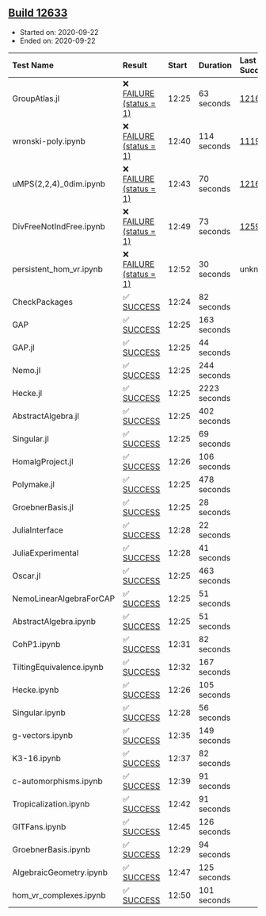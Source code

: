 ## [Build 12633](https://oscarci.mathematik.uni-kl.de/job/oscar/12633/)

* Started on: 2020-09-22
* Ended on: 2020-09-22

| Test Name    | Result | Start | Duration | Last Success | First Failure |
|:-------------|:-------|:------|:---------|:-------------|:--------------|
| GroupAtlas.jl | ❌ [FAILURE (status = 1)](https://oscarci.mathematik.uni-kl.de/job/oscar/12633/artifact/logs/build-12633/GroupAtlas.jl.log) | 12:25 | 63 seconds | [12167](https://oscarci.mathematik.uni-kl.de/job/oscar/12167/) | [12168](https://oscarci.mathematik.uni-kl.de/job/oscar/12168/) |
| wronski-poly.ipynb | ❌ [FAILURE (status = 1)](https://oscarci.mathematik.uni-kl.de/job/oscar/12633/artifact/logs/build-12633/wronski-poly.ipynb.log) | 12:40 | 114 seconds | [11192](https://oscarci.mathematik.uni-kl.de/job/oscar/11192/) | [11193](https://oscarci.mathematik.uni-kl.de/job/oscar/11193/) |
| uMPS(2,2,4)_0dim.ipynb | ❌ [FAILURE (status = 1)](https://oscarci.mathematik.uni-kl.de/job/oscar/12633/artifact/logs/build-12633/uMPS-2-2-4-_0dim.ipynb.log) | 12:43 | 70 seconds | [12167](https://oscarci.mathematik.uni-kl.de/job/oscar/12167/) | [12168](https://oscarci.mathematik.uni-kl.de/job/oscar/12168/) |
| DivFreeNotIndFree.ipynb | ❌ [FAILURE (status = 1)](https://oscarci.mathematik.uni-kl.de/job/oscar/12633/artifact/logs/build-12633/DivFreeNotIndFree.ipynb.log) | 12:49 | 73 seconds | [12594](https://oscarci.mathematik.uni-kl.de/job/oscar/12594/) | [12595](https://oscarci.mathematik.uni-kl.de/job/oscar/12595/) |
| persistent_hom_vr.ipynb | ❌ [FAILURE (status = 1)](https://oscarci.mathematik.uni-kl.de/job/oscar/12633/artifact/logs/build-12633/persistent_hom_vr.ipynb.log) | 12:52 | 30 seconds | unknown | unknown |
| CheckPackages | ✅ [SUCCESS](https://oscarci.mathematik.uni-kl.de/job/oscar/12633/artifact/logs/build-12633/CheckPackages.log) | 12:24 | 82 seconds |  |  |
| GAP | ✅ [SUCCESS](https://oscarci.mathematik.uni-kl.de/job/oscar/12633/artifact/logs/build-12633/GAP.log) | 12:25 | 163 seconds |  |  |
| GAP.jl | ✅ [SUCCESS](https://oscarci.mathematik.uni-kl.de/job/oscar/12633/artifact/logs/build-12633/GAP.jl.log) | 12:25 | 44 seconds |  |  |
| Nemo.jl | ✅ [SUCCESS](https://oscarci.mathematik.uni-kl.de/job/oscar/12633/artifact/logs/build-12633/Nemo.jl.log) | 12:25 | 244 seconds |  |  |
| Hecke.jl | ✅ [SUCCESS](https://oscarci.mathematik.uni-kl.de/job/oscar/12633/artifact/logs/build-12633/Hecke.jl.log) | 12:25 | 2223 seconds |  |  |
| AbstractAlgebra.jl | ✅ [SUCCESS](https://oscarci.mathematik.uni-kl.de/job/oscar/12633/artifact/logs/build-12633/AbstractAlgebra.jl.log) | 12:25 | 402 seconds |  |  |
| Singular.jl | ✅ [SUCCESS](https://oscarci.mathematik.uni-kl.de/job/oscar/12633/artifact/logs/build-12633/Singular.jl.log) | 12:25 | 69 seconds |  |  |
| HomalgProject.jl | ✅ [SUCCESS](https://oscarci.mathematik.uni-kl.de/job/oscar/12633/artifact/logs/build-12633/HomalgProject.jl.log) | 12:26 | 106 seconds |  |  |
| Polymake.jl | ✅ [SUCCESS](https://oscarci.mathematik.uni-kl.de/job/oscar/12633/artifact/logs/build-12633/Polymake.jl.log) | 12:25 | 478 seconds |  |  |
| GroebnerBasis.jl | ✅ [SUCCESS](https://oscarci.mathematik.uni-kl.de/job/oscar/12633/artifact/logs/build-12633/GroebnerBasis.jl.log) | 12:25 | 28 seconds |  |  |
| JuliaInterface | ✅ [SUCCESS](https://oscarci.mathematik.uni-kl.de/job/oscar/12633/artifact/logs/build-12633/JuliaInterface.log) | 12:28 | 22 seconds |  |  |
| JuliaExperimental | ✅ [SUCCESS](https://oscarci.mathematik.uni-kl.de/job/oscar/12633/artifact/logs/build-12633/JuliaExperimental.log) | 12:28 | 41 seconds |  |  |
| Oscar.jl | ✅ [SUCCESS](https://oscarci.mathematik.uni-kl.de/job/oscar/12633/artifact/logs/build-12633/Oscar.jl.log) | 12:25 | 463 seconds |  |  |
| NemoLinearAlgebraForCAP | ✅ [SUCCESS](https://oscarci.mathematik.uni-kl.de/job/oscar/12633/artifact/logs/build-12633/NemoLinearAlgebraForCAP.log) | 12:25 | 51 seconds |  |  |
| AbstractAlgebra.ipynb | ✅ [SUCCESS](https://oscarci.mathematik.uni-kl.de/job/oscar/12633/artifact/logs/build-12633/AbstractAlgebra.ipynb.log) | 12:25 | 51 seconds |  |  |
| CohP1.ipynb | ✅ [SUCCESS](https://oscarci.mathematik.uni-kl.de/job/oscar/12633/artifact/logs/build-12633/CohP1.ipynb.log) | 12:31 | 82 seconds |  |  |
| TiltingEquivalence.ipynb | ✅ [SUCCESS](https://oscarci.mathematik.uni-kl.de/job/oscar/12633/artifact/logs/build-12633/TiltingEquivalence.ipynb.log) | 12:32 | 167 seconds |  |  |
| Hecke.ipynb | ✅ [SUCCESS](https://oscarci.mathematik.uni-kl.de/job/oscar/12633/artifact/logs/build-12633/Hecke.ipynb.log) | 12:26 | 105 seconds |  |  |
| Singular.ipynb | ✅ [SUCCESS](https://oscarci.mathematik.uni-kl.de/job/oscar/12633/artifact/logs/build-12633/Singular.ipynb.log) | 12:28 | 56 seconds |  |  |
| g-vectors.ipynb | ✅ [SUCCESS](https://oscarci.mathematik.uni-kl.de/job/oscar/12633/artifact/logs/build-12633/g-vectors.ipynb.log) | 12:35 | 149 seconds |  |  |
| K3-16.ipynb | ✅ [SUCCESS](https://oscarci.mathematik.uni-kl.de/job/oscar/12633/artifact/logs/build-12633/K3-16.ipynb.log) | 12:37 | 82 seconds |  |  |
| c-automorphisms.ipynb | ✅ [SUCCESS](https://oscarci.mathematik.uni-kl.de/job/oscar/12633/artifact/logs/build-12633/c-automorphisms.ipynb.log) | 12:39 | 91 seconds |  |  |
| Tropicalization.ipynb | ✅ [SUCCESS](https://oscarci.mathematik.uni-kl.de/job/oscar/12633/artifact/logs/build-12633/Tropicalization.ipynb.log) | 12:42 | 91 seconds |  |  |
| GITFans.ipynb | ✅ [SUCCESS](https://oscarci.mathematik.uni-kl.de/job/oscar/12633/artifact/logs/build-12633/GITFans.ipynb.log) | 12:45 | 126 seconds |  |  |
| GroebnerBasis.ipynb | ✅ [SUCCESS](https://oscarci.mathematik.uni-kl.de/job/oscar/12633/artifact/logs/build-12633/GroebnerBasis.ipynb.log) | 12:29 | 94 seconds |  |  |
| AlgebraicGeometry.ipynb | ✅ [SUCCESS](https://oscarci.mathematik.uni-kl.de/job/oscar/12633/artifact/logs/build-12633/AlgebraicGeometry.ipynb.log) | 12:47 | 125 seconds |  |  |
| hom_vr_complexes.ipynb | ✅ [SUCCESS](https://oscarci.mathematik.uni-kl.de/job/oscar/12633/artifact/logs/build-12633/hom_vr_complexes.ipynb.log) | 12:50 | 101 seconds |  |  |
